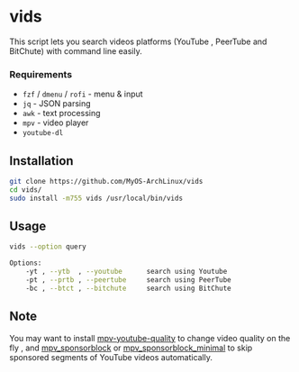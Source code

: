 # vids

This script lets you search videos platforms (YouTube , PeerTube and BitChute) with command line easily.

### Requirements
- `fzf` / `dmenu` / `rofi` - menu & input 
- `jq` - JSON parsing
- `awk` - text processing
- `mpv` - video player
- `youtube-dl`

## Installation

```bash
git clone https://github.com/MyOS-ArchLinux/vids
cd vids/
sudo install -m755 vids /usr/local/bin/vids
```

## Usage
```bash
vids --option query

Options:
    -yt , --ytb  , --youtube      search using Youtube
    -pt , --prtb , --peertube     search using PeerTube
    -bc , --btct , --bitchute     search using BitChute
```
## Note
You may want to install [mpv-youtube-quality](https://github.com/jgreco/mpv-youtube-quality) to change video quality on the fly , and [mpv_sponsorblock](https://github.com/po5/mpv_sponsorblock) or [mpv_sponsorblock_minimal](https://codeberg.org/jouni/mpv_sponsorblock_minimal) to skip sponsored segments of YouTube videos automatically.
